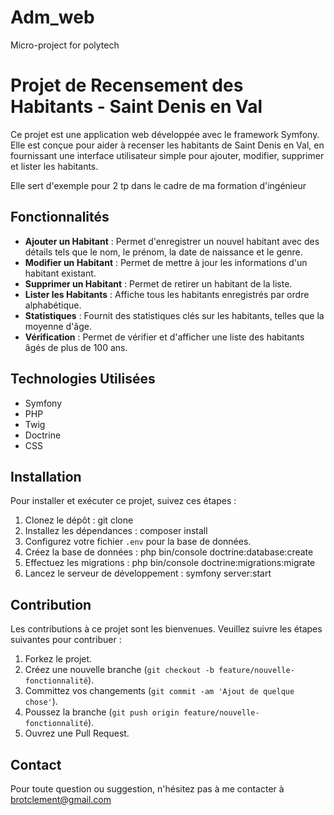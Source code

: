 # Adm_web
Micro-project for polytech
# Projet de Recensement des Habitants - Saint Denis en Val

Ce projet est une application web développée avec le framework Symfony. Elle est conçue pour aider à recenser les habitants de Saint Denis en Val, en fournissant une interface utilisateur simple pour ajouter, modifier, supprimer et lister les habitants.

Elle sert d'exemple pour 2 tp dans le cadre de ma formation d'ingénieur

## Fonctionnalités

- **Ajouter un Habitant** : Permet d'enregistrer un nouvel habitant avec des détails tels que le nom, le prénom, la date de naissance et le genre.
- **Modifier un Habitant** : Permet de mettre à jour les informations d'un habitant existant.
- **Supprimer un Habitant** : Permet de retirer un habitant de la liste.
- **Lister les Habitants** : Affiche tous les habitants enregistrés par ordre alphabétique.
- **Statistiques** : Fournit des statistiques clés sur les habitants, telles que la moyenne d'âge.
- **Vérification** : Permet de vérifier et d'afficher une liste des habitants âgés de plus de 100 ans.


## Technologies Utilisées

- Symfony
- PHP
- Twig
- Doctrine
- CSS

## Installation

Pour installer et exécuter ce projet, suivez ces étapes :

1. Clonez le dépôt : git clone 
2. Installez les dépendances : composer install
3. Configurez votre fichier `.env` pour la base de données.
4. Créez la base de données : php bin/console doctrine:database:create
5. Effectuez les migrations : php bin/console doctrine:migrations:migrate
6. Lancez le serveur de développement : symfony server:start

## Contribution

Les contributions à ce projet sont les bienvenues. Veuillez suivre les étapes suivantes pour contribuer :

1. Forkez le projet.
2. Créez une nouvelle branche (`git checkout -b feature/nouvelle-fonctionnalité`).
3. Committez vos changements (`git commit -am 'Ajout de quelque chose'`).
4. Poussez la branche (`git push origin feature/nouvelle-fonctionnalité`).
5. Ouvrez une Pull Request.



## Contact

Pour toute question ou suggestion, n'hésitez pas à me contacter à brotclement@gmail.com

